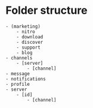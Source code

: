 # Folder structure
    - (marketing)
        - nitro
        - download
        - discover
        - support
        - blog
    - channels
        - [server]
            - [channel]
    - message
    - notifications
    - profile
    - server
        - [id]
            - [channel]